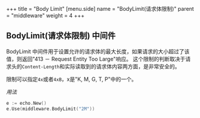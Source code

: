 +++
title = "Body Limit"
[menu.side]
  name = "BodyLimit(请求体限制)"
  parent = "middleware"
  weight = 4
+++

## BodyLimit(请求体限制) 中间件

BodyLimit 中间件用于设置允许的请求体的最大长度，如果请求的大小超过了该值，则返回"413 － Request Entity Too Large"响应。
这个限制的判断取决于请求头的`Content-Length`和实际读取到的请求体内容两方面，是非常安全的。

限制可以指定`4x`或者`4xB`，x是"K, M, G, T, P"中的一个。

*用法*

```go
e := echo.New()
e.Use(middleware.BodyLimit("2M"))
```
